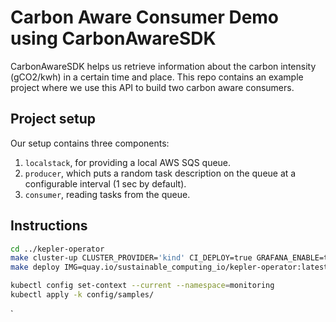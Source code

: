 # Carbon Aware Consumer Demo using CarbonAwareSDK
CarbonAwareSDK helps us retrieve information about the carbon intensity (gCO2/kwh) in a certain time and place.
This repo contains an example project where we use this API to build two carbon aware consumers.

## Project setup

Our setup contains three components:

1. `localstack`, for providing a local AWS SQS queue.
2. `producer`, which puts a random task description on the queue at a configurable interval (1 sec by default).
3. `consumer`, reading tasks from the queue.

## Instructions

```bash
cd ../kepler-operator
make cluster-up CLUSTER_PROVIDER='kind' CI_DEPLOY=true GRAFANA_ENABLE=true
make deploy IMG=quay.io/sustainable_computing_io/kepler-operator:latest

kubectl config set-context --current --namespace=monitoring
kubectl apply -k config/samples/
```
`